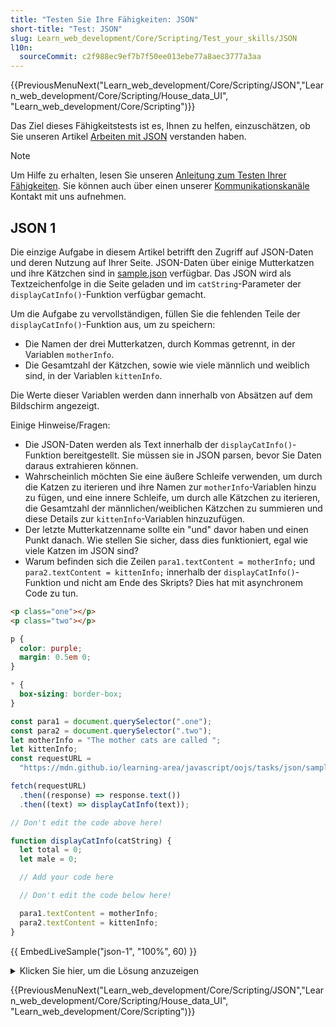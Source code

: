 ```yaml
---
title: "Testen Sie Ihre Fähigkeiten: JSON"
short-title: "Test: JSON"
slug: Learn_web_development/Core/Scripting/Test_your_skills/JSON
l10n:
  sourceCommit: c2f988ec9ef7b7f50ee013ebe77a8aec3777a3aa
---
```


{{PreviousMenuNext("Learn_web_development/Core/Scripting/JSON","Learn_web_development/Core/Scripting/House_data_UI", "Learn_web_development/Core/Scripting")}}

Das Ziel dieses Fähigkeitstests ist es, Ihnen zu helfen, einzuschätzen, ob Sie unseren Artikel [Arbeiten mit JSON](/de/docs/Learn_web_development/Core/Scripting/JSON) verstanden haben.

> [!NOTE]
> Um Hilfe zu erhalten, lesen Sie unseren [Anleitung zum Testen Ihrer Fähigkeiten](/de/docs/Learn_web_development#test_your_skills). Sie können auch über einen unserer [Kommunikationskanäle](/de/docs/MDN/Community/Communication_channels) Kontakt mit uns aufnehmen.

## JSON 1

Die einzige Aufgabe in diesem Artikel betrifft den Zugriff auf JSON-Daten und deren Nutzung auf Ihrer Seite. JSON-Daten über einige Mutterkatzen und ihre Kätzchen sind in [sample.json](https://github.com/mdn/learning-area/blob/main/javascript/oojs/tasks/json/sample.json) verfügbar. Das JSON wird als Textzeichenfolge in die Seite geladen und im `catString`-Parameter der `displayCatInfo()`-Funktion verfügbar gemacht.

Um die Aufgabe zu vervollständigen, füllen Sie die fehlenden Teile der `displayCatInfo()`-Funktion aus, um zu speichern:

- Die Namen der drei Mutterkatzen, durch Kommas getrennt, in der Variablen `motherInfo`.
- Die Gesamtzahl der Kätzchen, sowie wie viele männlich und weiblich sind, in der Variablen `kittenInfo`.

Die Werte dieser Variablen werden dann innerhalb von Absätzen auf dem Bildschirm angezeigt.

Einige Hinweise/Fragen:

- Die JSON-Daten werden als Text innerhalb der `displayCatInfo()`-Funktion bereitgestellt. Sie müssen sie in JSON parsen, bevor Sie Daten daraus extrahieren können.
- Wahrscheinlich möchten Sie eine äußere Schleife verwenden, um durch die Katzen zu iterieren und ihre Namen zur `motherInfo`-Variablen hinzu zu fügen, und eine innere Schleife, um durch alle Kätzchen zu iterieren, die Gesamtzahl der männlichen/weiblichen Kätzchen zu summieren und diese Details zur `kittenInfo`-Variablen hinzuzufügen.
- Der letzte Mutterkatzenname sollte ein "und" davor haben und einen Punkt danach. Wie stellen Sie sicher, dass dies funktioniert, egal wie viele Katzen im JSON sind?
- Warum befinden sich die Zeilen `para1.textContent = motherInfo;` und `para2.textContent = kittenInfo;` innerhalb der `displayCatInfo()`-Funktion und nicht am Ende des Skripts? Dies hat mit asynchronem Code zu tun.

```html hidden live-sample___json-1
<p class="one"></p>
<p class="two"></p>
```

```css hidden live-sample___json-1
p {
  color: purple;
  margin: 0.5em 0;
}

* {
  box-sizing: border-box;
}
```

```js live-sample___json-1
const para1 = document.querySelector(".one");
const para2 = document.querySelector(".two");
let motherInfo = "The mother cats are called ";
let kittenInfo;
const requestURL =
  "https://mdn.github.io/learning-area/javascript/oojs/tasks/json/sample.json";

fetch(requestURL)
  .then((response) => response.text())
  .then((text) => displayCatInfo(text));

// Don't edit the code above here!

function displayCatInfo(catString) {
  let total = 0;
  let male = 0;

  // Add your code here

  // Don't edit the code below here!

  para1.textContent = motherInfo;
  para2.textContent = kittenInfo;
}
```

{{ EmbedLiveSample("json-1", "100%", 60) }}

<details>
<summary>Klicken Sie hier, um die Lösung anzuzeigen</summary>

Ihr fertiges JavaScript sollte in etwa so aussehen:

```js
// ...
// Don't edit the code above here!

function displayCatInfo(catString) {
  let total = 0;
  let male = 0;

  const cats = JSON.parse(catString);

  for (let i = 0; i < cats.length; i++) {
    for (const kitten of cats[i].kittens) {
      total++;
      if (kitten.gender === "m") {
        male++;
      }
    }

    if (i < cats.length - 1) {
      motherInfo += `${cats[i].name}, `;
    } else {
      motherInfo += `and ${cats[i].name}.`;
    }
  }

  kittenInfo = `There are ${total} kittens in total, ${male} males and ${
    total - male
  } females.`;

  // Don't edit the code below here!

  para1.textContent = motherInfo;
  para2.textContent = kittenInfo;
}
```

</details>

{{PreviousMenuNext("Learn_web_development/Core/Scripting/JSON","Learn_web_development/Core/Scripting/House_data_UI", "Learn_web_development/Core/Scripting")}}
